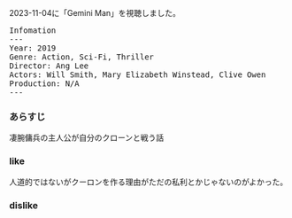 
2023-11-04に「Gemini Man」を視聴しました。

<pre>
Infomation
---
Year: 2019
Genre: Action, Sci-Fi, Thriller
Director: Ang Lee
Actors: Will Smith, Mary Elizabeth Winstead, Clive Owen
Production: N/A
---
</pre>

### あらすじ

凄腕傭兵の主人公が自分のクローンと戦う話

### like

人道的ではないがクーロンを作る理由がただの私利とかじゃないのがよかった。

### dislike


